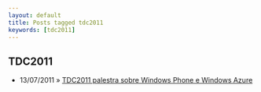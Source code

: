 ```yaml
---
layout: default
title: Posts tagged tdc2011
keywords: [tdc2011]
---
```

<h2 class="category">TDC2011</h2>
<ul class="posts">
<li>
<p>
<span class="date">13/07/2011</span> &raquo;
<a href="/blog/tdc2011-palestra-sobre-windows-phone-e-windows-azure">TDC2011 palestra sobre Windows Phone e Windows Azure</a>
</p>
</li>
</ul>
